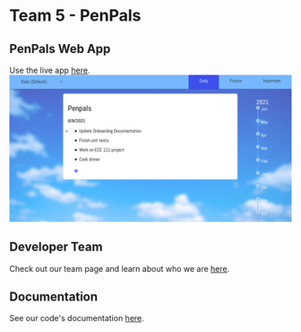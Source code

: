 # Team 5 - PenPals

## PenPals Web App
Use the live app [here](https://cse110-sp21-group5.github.io/cse110-sp21-group5/source/).
![Landing Page Screenshot](docs/media/landing_page_screenshot.png)

## Developer Team
Check out our team page and learn about who we are [here](admin/team.md).

## Documentation
See our code's documentation [here](https://cse110-sp21-group5.github.io/cse110-sp21-group5/docs/global.html).


